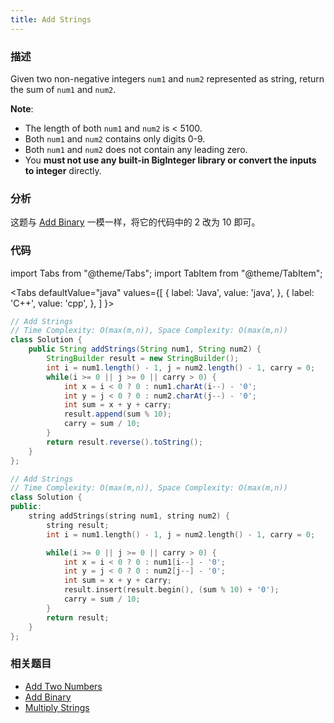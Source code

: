 ```yaml
---
title: Add Strings
---
```


### 描述

Given two non-negative integers `num1` and `num2` represented as string, return the sum of `num1` and `num2`.

**Note**:

- The length of both `num1` and `num2` is < 5100.
- Both `num1` and `num2` contains only digits 0-9.
- Both `num1` and `num2` does not contain any leading zero.
- You **must not use any built-in BigInteger library or convert the inputs to integer** directly.

### 分析

这题与 [Add Binary](add-binary.md) 一模一样，将它的代码中的 2 改为 10 即可。

### 代码

import Tabs from "@theme/Tabs";
import TabItem from "@theme/TabItem";

<Tabs
defaultValue="java"
values={[
{ label: 'Java', value: 'java', },
{ label: 'C++', value: 'cpp', },
]
}>
<TabItem value="java">

```java
// Add Strings
// Time Complexity: O(max(m,n)), Space Complexity: O(max(m,n))
class Solution {
    public String addStrings(String num1, String num2) {
        StringBuilder result = new StringBuilder();
        int i = num1.length() - 1, j = num2.length() - 1, carry = 0;
        while(i >= 0 || j >= 0 || carry > 0) {
            int x = i < 0 ? 0 : num1.charAt(i--) - '0';
            int y = j < 0 ? 0 : num2.charAt(j--) - '0';
            int sum = x + y + carry;
            result.append(sum % 10);
            carry = sum / 10;
        }
        return result.reverse().toString();
    }
};
```

</TabItem>
<TabItem value="cpp">

```cpp
// Add Strings
// Time Complexity: O(max(m,n)), Space Complexity: O(max(m,n))
class Solution {
public:
    string addStrings(string num1, string num2) {
        string result;
        int i = num1.length() - 1, j = num2.length() - 1, carry = 0;

        while(i >= 0 || j >= 0 || carry > 0) {
            int x = i < 0 ? 0 : num1[i--] - '0';
            int y = j < 0 ? 0 : num2[j--] - '0';
            int sum = x + y + carry;
            result.insert(result.begin(), (sum % 10) + '0');
            carry = sum / 10;
        }
        return result;
    }
};
```

</TabItem>
</Tabs>

### 相关题目

- [Add Two Numbers](../linked-list/add-two-numbers.md)
- [Add Binary](add-binary.md)
- [Multiply Strings](multiply-strings.md)

